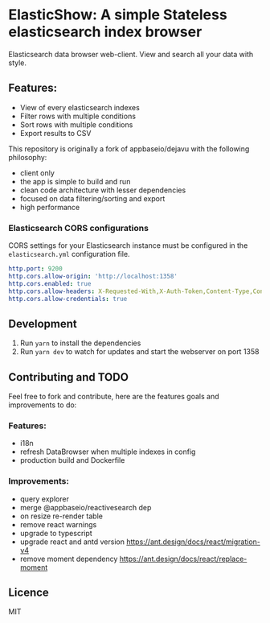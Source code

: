 # ElasticShow: A simple Stateless elasticsearch index browser
Elasticsearch data browser web-client. View and search all your data with style.

## Features:
- View of every elasticsearch indexes
- Filter rows with multiple conditions
- Sort rows with multiple conditions
- Export results to CSV

This repository is originally a fork of appbaseio/dejavu with the following philosophy:
- client only
- the app is simple to build and run
- clean code architecture with lesser dependencies
- focused on data filtering/sorting and export
- high performance


### Elasticsearch CORS configurations
CORS settings for your Elasticsearch instance must be configured in the `elasticsearch.yml` configuration file.
```yaml
http.port: 9200
http.cors.allow-origin: 'http://localhost:1358'
http.cors.enabled: true
http.cors.allow-headers: X-Requested-With,X-Auth-Token,Content-Type,Content-Length,Authorization
http.cors.allow-credentials: true
```

## Development
1. Run `yarn` to install the dependencies
2. Run `yarn dev` to watch for updates and start the webserver on port 1358


## Contributing and TODO
Feel free to fork and contribute, here are the features goals and improvements to do:

### Features:
- i18n
- refresh DataBrowser when multiple indexes in config
- production build and Dockerfile


### Improvements:
- query explorer
- merge @appbaseio/reactivesearch dep
- on resize re-render table
- remove react warnings
- upgrade to typescript
- upgrade react and antd version https://ant.design/docs/react/migration-v4
- remove moment dependency https://ant.design/docs/react/replace-moment


## Licence
MIT